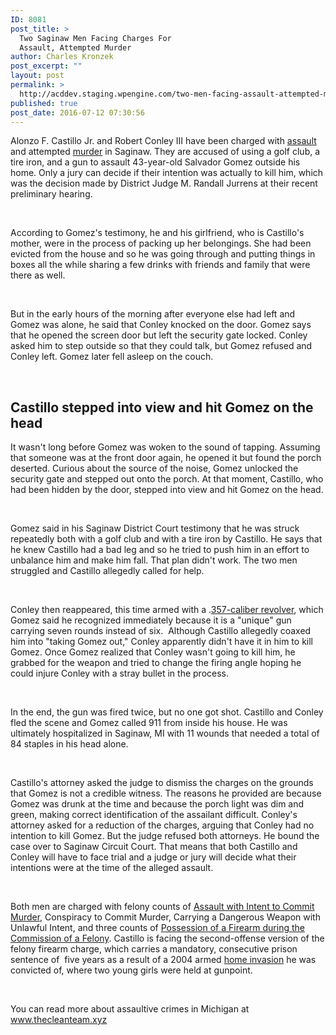 ```yaml
---
ID: 8081
post_title: >
  Two Saginaw Men Facing Charges For
  Assault, Attempted Murder
author: Charles Kronzek
post_excerpt: ""
layout: post
permalink: >
  http://acddev.staging.wpengine.com/two-men-facing-assault-attempted-murder.html
published: true
post_date: 2016-07-12 07:30:56
---
```

<span style="font-weight: 400;">Alonzo F. Castillo Jr. and Robert Conley III have been charged with </span><a href="http://acddev.staging.wpengine.com/assault-charges.html" target="_blank"><span style="font-weight: 400;">assault</span></a><span style="font-weight: 400;"> and attempted </span><a href="http://acddev.staging.wpengine.com/homicide.html" target="_blank"><span style="font-weight: 400;">murder</span></a><span style="font-weight: 400;"> in Saginaw. They are accused of using a golf club, a tire iron, and a gun to assault 43-year-old Salvador Gomez outside his home. Only a jury can decide if their intention was actually to kill him, which was the decision made by District Judge M. Randall Jurrens at their recent preliminary hearing.</span>

&nbsp;

<span style="font-weight: 400;">According to Gomez's testimony, he and his girlfriend, who is Castillo's mother, were in the process of packing up her belongings. She had been evicted from the house and so he was going through and putting things in boxes all the while sharing a few drinks with friends and family that were there as well. </span>

&nbsp;

<span style="font-weight: 400;">But in the early hours of the morning after everyone else had left and Gomez was alone, he said that Conley knocked on the door. Gomez says that he opened the screen door but left the security gate locked. Conley asked him to step outside so that they could talk, but Gomez refused and Conley left. Gomez later fell asleep on the couch.</span>

&nbsp;

<h2>Castillo stepped into view and hit Gomez on the head</h2>

<span style="font-weight: 400;">It wasn't long before Gomez was woken to the sound of tapping. Assuming that someone was at the front door again, he opened it but found the porch deserted. Curious about the source of the noise, Gomez unlocked the security gate and stepped out onto the porch. At that moment, Castillo, who had been hidden by the door, stepped into view and hit Gomez on the head.</span>

&nbsp;

<span style="font-weight: 400;">Gomez said in his Saginaw District Court testimony that he was struck repeatedly both with a golf club and with a tire iron by Castillo. He says that he knew Castillo had a bad leg and so he tried to push him in an effort to unbalance him and make him fall. That plan didn't work. The two men struggled and Castillo allegedly called for help.</span>

&nbsp;

<span style="font-weight: 400;">Conley then reappeared, this time armed with a .</span><a href="http://acddev.staging.wpengine.com/firearm-charges.html" target="_blank"><span style="font-weight: 400;">357-caliber revolver</span></a><span style="font-weight: 400;">, which Gomez said he recognized immediately because it is a "unique" gun carrying seven rounds instead of six.  Although Castillo allegedly coaxed him into "taking Gomez out," Conley apparently didn't have it in him to kill Gomez. Once Gomez realized that Conley wasn't going to kill him, he grabbed for the weapon and tried to change the firing angle hoping he could injure Conley with a stray bullet in the process.</span>

&nbsp;

<span style="font-weight: 400;">In the end, the gun was fired twice, but no one got shot. Castillo and Conley fled the scene and Gomez called 911 from inside his house. He was ultimately hospitalized in Saginaw, MI with 11 wounds that needed a total of 84 staples in his head alone.</span>

&nbsp;

<span style="font-weight: 400;">Castillo's attorney asked the judge to dismiss the charges on the grounds that Gomez is not a credible witness. The reasons he provided are because Gomez was drunk at the time and because the porch light was dim and green, making correct identification of the assailant difficult. Conley's attorney asked for a reduction of the charges, arguing that Conley had no intention to kill Gomez. But the judge refused both attorneys. He bound the case over to Saginaw Circuit Court. That means that both Castillo and Conley will have to face trial and a judge or jury will decide what their intentions were at the time of the alleged assault.</span>

&nbsp;

<span style="font-weight: 400;">Both men are charged with felony counts of </span><a href="http://acddev.staging.wpengine.com/assault-intent-commit-murder-attorneys.html" target="_blank"><span style="font-weight: 400;">Assault with Intent to Commit Murder</span></a><span style="font-weight: 400;">, Conspiracy to Commit Murder, Carrying a Dangerous Weapon with Unlawful Intent, and three counts of </span><a href="http://acddev.staging.wpengine.com/michigan-felony-firearm-attorneys-michigan-gun-lawyers.html" target="_blank"><span style="font-weight: 400;">Possession of a Firearm during the Commission of a Felony</span></a><span style="font-weight: 400;">. Castillo is facing the second-offense version of the felony firearm charge, which carries a mandatory, consecutive prison sentence of  five years as a result of a 2004 armed </span><a href="http://acddev.staging.wpengine.com/michigan-home-invasion-attorneys-criminal-defense-lawyers.html"><span style="font-weight: 400;">home invasion</span></a><span style="font-weight: 400;"> he was convicted of, where two young girls were held at gunpoint.</span>

&nbsp;

<span style="font-weight: 400;">You can read more about assaultive crimes in Michigan at </span><a href="http://acddev.staging.wpengine.com" target="_blank"><span style="font-weight: 400;">www.thecleanteam.xyz</span></a>